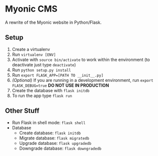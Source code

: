 # Myonic CMS
A rewrite of the Myonic website in Python/Flask.

## Setup
1. Create a virtualenv
  1. Run `virtualenv [ENV]`
  2. Activate with `source bin/activate` to work within the environment (to deactivate just type `deactivate`)
2. Run `python setup.py install`
3. Run `export FLASK_APP=[PATH TO __init__.py]`
4. *(Optional)* If you are running in a development environment, run `export FLASK_DEBUG=true` **DO NOT USE IN PRODUCTION**
6. Create the database with `flask initdb`
7. To run the app type `flask run`

## Other Stuff
* Run Flask in shell mode: `flask shell`
* Database
  * Create database: `flask initdb`
  * Migrate database: `flask migratedb`
  * Upgrade database: `flask upgradedb`
  * Downgrade database: `flask downgradedb`
